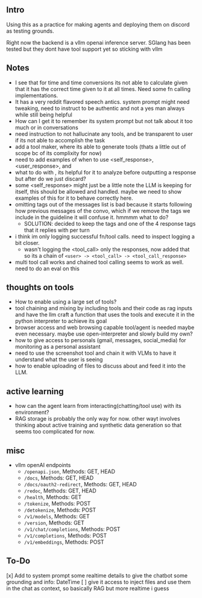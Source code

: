 Intro
---
Using this as a practice for making agents and deploying them on discord as testing grounds.

Right now the backend is a vllm openai inference server. SGlang has been tested but they dont have tool support yet so sticking with vllm


Notes
---
- I see that for time and time conversions its not able to calculate given that it has the correct time given to it at all times. Need some fn calling implementations.
- It has a very reddit flavored speech antics. system prompt might need tweaking, need to instruct to be authentic and not a yes man always while still being helpful
- How can I get it to remember its system prompt but not talk about it too much or in conversations
- need instruction to not hallucinate any tools, and be transparent to user if its not able to accomplish the task
- add a tool maker, where its able to generate tools (thats a little out of scope bc of its complixity for now)
- need to add examples of when to use <self_response>, <user_response>, and <plan>
- what to do with <thoughts>, its helpful for it to analyze before outputting a response but after do we just discard?
- some <self_response> might just be a little note the LLM is keeping for itself, this should be allowed and handled. maybe we need to show examples of this for it to behave correctly here.
- omitting tags out of the messages list is bad because it starts following how previous messages of the convo, which if we remove the tags we include in the guideline it will confuse it. hmmmm what to do? 
    - SOLUTION: decided to keep the <thought> tags and one of the 4 response tags that it replies with per turn
- i think im only logging successful fn/tool calls. need to inspect logging a bit closer.
    - wasn't logging the <tool_call> only the responses, now added that so its a chain of `<user> -> <tool_call> -> <tool_call_response>`
- multi tool call works and chained tool calling seems to work as well. need to do an eval on this

thoughts on tools
---
- How to enable using a large set of tools?
- tool chaining and mixing by including tools and their code as rag inputs and have the llm craft a function that uses the tools and execute it in the python interpreter to achieve its goal
- browser access and web browsing capable tool/agent is needed maybe even necessary. maybe use open-interpreter and slowly build my own?
- how to give access to personals (gmail, messages, social_media) for monitoring as a personal assistant
- need to use the screenshot tool and chain it with VLMs to have it understand what the user is seeing
- how to enable uploading of files to discuss about and feed it into the LLM.

active learning
---
- how can the agent learn from interacting(chatting/tool use) with its environment?
- RAG storage is probably the only way for now. other wayt involves thinking about active training and synthetic data generation so that seems too complicated for now.

misc
---
- vllm openAI endpoints
    - `/openapi.json`, Methods: GET, HEAD
    - `/docs`, Methods: GET, HEAD
    - `/docs/oauth2-redirect`, Methods: GET, HEAD
    - `/redoc`, Methods: GET, HEAD
    - `/health`, Methods: GET
    - `/tokenize`, Methods: POST
    - `/detokenize`, Methods: POST
    - `/v1/models`, Methods: GET
    - `/version`, Methods: GET
    - `/v1/chat/completions`, Methods: POST
    - `/v1/completions`, Methods: POST
    - `/v1/embeddings`, Methods: POST

To-Do
---
[x] Add to system prompt some realtime details to give the chatbot some grounding and info: DateTime
[ ] give it access to inject files and use them in the chat as context, so basically RAG but more realtime i guess
 